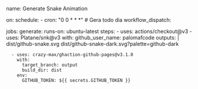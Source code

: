 name: Generate Snake Animation

on:
  schedule:
    - cron: "0 0 * * *" # Gera todo dia
  workflow_dispatch:

jobs:
  generate:
    runs-on: ubuntu-latest
    steps:
      - uses: actions/checkout@v3
      - uses: Platane/snk@v3
        with:
          github_user_name: palomafcode
          outputs: |
            dist/github-snake.svg
            dist/github-snake-dark.svg?palette=github-dark

      - uses: crazy-max/ghaction-github-pages@v3.1.0
        with:
          target_branch: output
          build_dir: dist
        env:
          GITHUB_TOKEN: ${{ secrets.GITHUB_TOKEN }}
